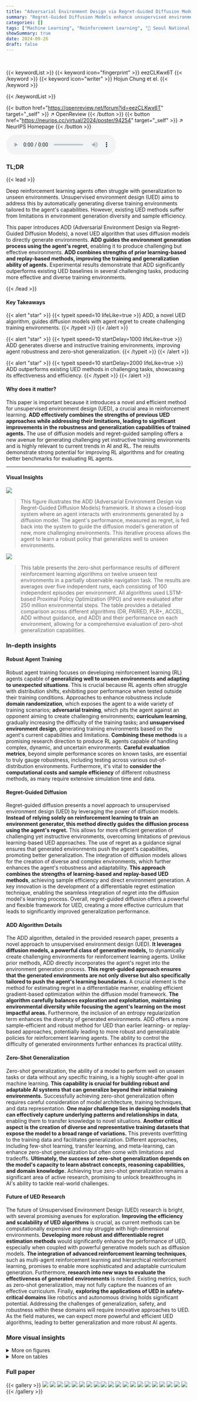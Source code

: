 ```yaml
---
title: "Adversarial Environment Design via Regret-Guided Diffusion Models"
summary: "Regret-Guided Diffusion Models enhance unsupervised environment design by generating challenging, diverse training environments that improve agent robustness and zero-shot generalization."
categories: []
tags: ["Machine Learning", "Reinforcement Learning", "🏢 Seoul National University",]
showSummary: true
date: 2024-09-26
draft: false
---
```


<br>

{{< keywordList >}}
{{< keyword icon="fingerprint" >}} eezCLKwx6T {{< /keyword >}}
{{< keyword icon="writer" >}} Hojun Chung et el. {{< /keyword >}}
 
{{< /keywordList >}}

{{< button href="https://openreview.net/forum?id=eezCLKwx6T" target="_self" >}}
↗ OpenReview
{{< /button >}}
{{< button href="https://neurips.cc/virtual/2024/poster/94254" target="_self" >}}
↗ NeurIPS Homepage
{{< /button >}}


<audio controls>
    <source src="https://ai-paper-reviewer.com/eezCLKwx6T/podcast.wav" type="audio/wav">
    Your browser does not support the audio element.
</audio>


### TL;DR


{{< lead >}}

Deep reinforcement learning agents often struggle with generalization to unseen environments. Unsupervised environment design (UED) aims to address this by automatically generating diverse training environments tailored to the agent's capabilities. However, existing UED methods suffer from limitations in environment generation diversity and sample efficiency. 

This paper introduces ADD (Adversarial Environment Design via Regret-Guided Diffusion Models), a novel UED algorithm that uses diffusion models to directly generate environments. **ADD guides the environment generation process using the agent's regret**, enabling it to produce challenging but effective environments.  **ADD combines strengths of prior learning-based and replay-based methods, improving the training and generalization ability of agents.** Experimental results demonstrate that ADD significantly outperforms existing UED baselines in several challenging tasks, producing more effective and diverse training environments.

{{< /lead >}}


#### Key Takeaways

{{< alert "star" >}}
{{< typeit speed=10 lifeLike=true >}} ADD, a novel UED algorithm, guides diffusion models with agent regret to create challenging training environments. {{< /typeit >}}
{{< /alert >}}

{{< alert "star" >}}
{{< typeit speed=10 startDelay=1000 lifeLike=true >}} ADD generates diverse and instructive training environments, improving agent robustness and zero-shot generalization. {{< /typeit >}}
{{< /alert >}}

{{< alert "star" >}}
{{< typeit speed=10 startDelay=2000 lifeLike=true >}} ADD outperforms existing UED methods in challenging tasks, showcasing its effectiveness and efficiency. {{< /typeit >}}
{{< /alert >}}

#### Why does it matter?
This paper is important because it introduces a novel and efficient method for unsupervised environment design (UED), a crucial area in reinforcement learning.  **ADD effectively combines the strengths of previous UED approaches while addressing their limitations, leading to significant improvements in the robustness and generalization capabilities of trained agents.**  The use of diffusion models and regret-guided sampling offers a new avenue for generating challenging yet instructive training environments and is highly relevant to current trends in AI and RL. The results demonstrate strong potential for improving RL algorithms and for creating better benchmarks for evaluating RL agents.

------
#### Visual Insights



![](https://ai-paper-reviewer.com/eezCLKwx6T/figures_5_1.jpg)

> This figure illustrates the ADD (Adversarial Environment Design via Regret-Guided Diffusion Models) framework.  It shows a closed-loop system where an agent interacts with environments generated by a diffusion model. The agent's performance, measured as regret, is fed back into the system to guide the diffusion model's generation of new, more challenging environments. This iterative process allows the agent to learn a robust policy that generalizes well to unseen environments.





![](https://ai-paper-reviewer.com/eezCLKwx6T/tables_16_1.jpg)

> This table presents the zero-shot performance results of different reinforcement learning algorithms on twelve unseen test environments in a partially observable navigation task.  The results are averages over five independent runs, each consisting of 100 independent episodes per environment.  All algorithms used LSTM-based Proximal Policy Optimization (PPO) and were evaluated after 250 million environmental steps. The table provides a detailed comparison across different algorithms (DR, PAIRED, PLR+, ACCEL, ADD without guidance, and ADD) and their performance on each environment, allowing for a comprehensive evaluation of zero-shot generalization capabilities.





### In-depth insights


#### Robust Agent Training
Robust agent training focuses on developing reinforcement learning (RL) agents capable of **generalizing well to unseen environments and adapting to unexpected situations**.  This is crucial because RL agents often struggle with distribution shifts, exhibiting poor performance when tested outside their training conditions.  Approaches to enhance robustness include **domain randomization**, which exposes the agent to a wide variety of training scenarios; **adversarial training**, which pits the agent against an opponent aiming to create challenging environments; **curriculum learning**, gradually increasing the difficulty of the training tasks; and **unsupervised environment design**, generating training environments based on the agent's current capabilities and limitations.  **Combining these methods** is a promising research direction to produce RL agents capable of handling complex, dynamic, and uncertain environments.  **Careful evaluation metrics**, beyond simple performance scores on known tasks, are essential to truly gauge robustness, including testing across various out-of-distribution environments.  Furthermore, it's vital to **consider the computational costs and sample efficiency** of different robustness methods, as many require extensive simulation time and data.

#### Regret-Guided Diffusion
Regret-guided diffusion presents a novel approach to unsupervised environment design (UED) by leveraging the power of diffusion models.  **Instead of relying solely on reinforcement learning to train an environment generator, this method directly guides the diffusion process using the agent's regret.** This allows for more efficient generation of challenging yet instructive environments, overcoming limitations of previous learning-based UED approaches. The use of regret as a guidance signal ensures that generated environments push the agent's capabilities, promoting better generalization. The integration of diffusion models allows for the creation of diverse and complex environments, which further enhances the agent's robustness and adaptability.  **This approach combines the strengths of learning-based and replay-based UED methods**, achieving sample efficiency and direct environment generation. A key innovation is the development of a differentiable regret estimation technique, enabling the seamless integration of regret into the diffusion model's learning process. Overall, regret-guided diffusion offers a powerful and flexible framework for UED, creating a more effective curriculum that leads to significantly improved generalization performance.

#### ADD Algorithm Details
The ADD algorithm, detailed in the provided research paper, presents a novel approach to unsupervised environment design (UED).  **It leverages diffusion models, a powerful class of generative models,** to dynamically create challenging environments for reinforcement learning agents.  Unlike prior methods, ADD directly incorporates the agent's regret into the environment generation process.  **This regret-guided approach ensures that the generated environments are not only diverse but also specifically tailored to push the agent's learning boundaries.**  A crucial element is the method for estimating regret in a differentiable manner, enabling efficient gradient-based optimization within the diffusion model framework.  **The algorithm carefully balances exploration and exploitation, maintaining environmental diversity while focusing the agent's learning on the most impactful areas.**  Furthermore, the inclusion of an entropy regularization term enhances the diversity of generated environments.  ADD offers a more sample-efficient and robust method for UED than earlier learning- or replay-based approaches, potentially leading to more robust and generalizable policies for reinforcement learning agents.  The ability to control the difficulty of generated environments further enhances its practical utility.

#### Zero-Shot Generalization
Zero-shot generalization, the ability of a model to perform well on unseen tasks or data without any specific training, is a highly sought-after goal in machine learning.  **This capability is crucial for building robust and adaptable AI systems that can generalize beyond their initial training environments.**  Successfully achieving zero-shot generalization often requires careful consideration of model architecture, training techniques, and data representation.  **One major challenge lies in designing models that can effectively capture underlying patterns and relationships in data**, enabling them to transfer knowledge to novel situations.  **Another critical aspect is the creation of diverse and representative training datasets that expose the model to a broad range of variations.** This prevents overfitting to the training data and facilitates generalization.  Different approaches, including few-shot learning, transfer learning, and meta-learning, can enhance zero-shot generalization but often come with limitations and tradeoffs.  **Ultimately, the success of zero-shot generalization depends on the model's capacity to learn abstract concepts, reasoning capabilities, and domain knowledge.** Achieving true zero-shot generalization remains a significant area of active research, promising to unlock breakthroughs in AI's ability to tackle real-world challenges.

#### Future of UED Research
The future of Unsupervised Environment Design (UED) research is bright, with several promising avenues for exploration. **Improving the efficiency and scalability of UED algorithms** is crucial, as current methods can be computationally expensive and may struggle with high-dimensional environments. **Developing more robust and differentiable regret estimation methods** would significantly enhance the performance of UED, especially when coupled with powerful generative models such as diffusion models.  **The integration of advanced reinforcement learning techniques**, such as multi-agent reinforcement learning and hierarchical reinforcement learning, promises to enable more sophisticated and adaptable curriculum generation.  Furthermore, **research into new ways to evaluate the effectiveness of generated environments** is needed. Existing metrics, such as zero-shot generalization, may not fully capture the nuances of an effective curriculum.  Finally, **exploring the applications of UED in safety-critical domains** like robotics and autonomous driving holds significant potential. Addressing the challenges of generalization, safety, and robustness within these domains will require innovative approaches to UED.  As the field matures, we can expect more powerful and efficient UED algorithms, leading to better generalization and more robust AI agents.


### More visual insights

<details>
<summary>More on figures
</summary>


![](https://ai-paper-reviewer.com/eezCLKwx6T/figures_7_1.jpg)

> This figure presents the results of the partially observable navigation task.  Subfigure (a) shows the zero-shot performance of the trained agent on 12 unseen test environments, with results averaged over five random seeds and 100 episodes per environment. Subfigure (b) displays the training curves for two challenging test environments (Labyrinth and Maze), illustrating the learning progress of different methods. Subfigure (c) presents complexity metrics (number of blocks and shortest path length) of generated environments across training iterations, showing the curriculum generated by various methods. Lastly, subfigure (d) visualizes the generated environments using t-SNE embeddings, demonstrating the diversity of environments explored by each approach.


![](https://ai-paper-reviewer.com/eezCLKwx6T/figures_8_1.jpg)

> This figure shows the results of the 2D bipedal locomotion experiments.  Subfigure (a) presents a bar chart comparing the zero-shot performance (average return over 100 episodes per environment, across five random seeds) of different reinforcement learning algorithms on six test environments. Subfigure (b) displays line graphs tracking several complexity metrics (stump height, stair height, pit gap, stair steps, ground roughness) of the training environments generated by each algorithm, alongside the episodic return achieved during training.  The algorithms are compared against domain randomization (DR) as a baseline.


![](https://ai-paper-reviewer.com/eezCLKwx6T/figures_9_1.jpg)

> This figure shows 18 example environments generated by the algorithm at the beginning of the agent's training in the partially observable navigation task.  It visually demonstrates the initial environments generated for the agent to learn from.  These are relatively simple mazes, setting the stage for the progressively more challenging environments that will be generated as training progresses.


![](https://ai-paper-reviewer.com/eezCLKwx6T/figures_17_1.jpg)

> This figure shows how the diffusion model generates maze environments. The maze is represented as a 13x13x3 tensor where each channel represents walls, agent, and goal.  The model, trained on random mazes, generates new ones by reversing a diffusion process, starting from noise and guided by the learned score function.


![](https://ai-paper-reviewer.com/eezCLKwx6T/figures_19_1.jpg)

> This figure shows the twelve unseen test environments used to evaluate the zero-shot generalization performance of the trained RL agent in the partially observable navigation task.  The environments vary in complexity, with some being simple and others more complex.  The environments from Chevalier-Boisvert et al. [53] and Jiang et al. [19, 20] provide a diverse range of challenges for the agent.


![](https://ai-paper-reviewer.com/eezCLKwx6T/figures_20_1.jpg)

> This figure shows 18 example environments generated at the beginning of the agent's training in the partially observable navigation task.  These are generated immediately after the training begins. The images show a variety of maze layouts with varying degrees of complexity and openness.  The agent starts at the light blue triangle and needs to navigate to the green square.


![](https://ai-paper-reviewer.com/eezCLKwx6T/figures_21_1.jpg)

> This figure shows 18 example maze environments generated by the proposed ADD algorithm at the very beginning of agent training.  The agent starts learning, and the environments are generated, showcasing the initial conditions.  The green square represents the goal, the blue triangle the agent, and the black squares the walls of the maze.


![](https://ai-paper-reviewer.com/eezCLKwx6T/figures_21_2.jpg)

> This figure shows t-SNE plots visualizing the training environments generated by different methods in the partially observable navigation task.  The dimensionality reduction technique t-SNE is applied to the latent space representations of the environments after encoding them with the environment critic's encoder.  The plots provide a visual comparison of environment diversity and distribution across methods such as ADD, DR, PAIRED, PLR+, ACCEL, and ADD without guidance, giving insights into the effectiveness of each method in generating diverse and informative training environments.


![](https://ai-paper-reviewer.com/eezCLKwx6T/figures_22_1.jpg)

> This figure shows six test environments for the 2D bipedal locomotion task.  The environments vary in difficulty, ranging from a simple flat surface (Basic) to more challenging terrains including stairs, pits, stumps, and uneven ground (Hardcore, Stair, PitGap, Stump, Roughness). The Basic and Hardcore environments were sourced from OpenAI Gym [56], while the other four were adapted from a previous study by Parker Holder et al. [20]. These diverse environments are used to evaluate the generalization capabilities of the trained agents.


![](https://ai-paper-reviewer.com/eezCLKwx6T/figures_23_1.jpg)

> This figure shows a schematic overview of the Adversarial Environment Design via Regret-Guided Diffusion Models (ADD) algorithm.  It illustrates the cyclical process:  The agent trains on environments generated by a diffusion model, the episodic results are fed to an environment critic to estimate the agent's regret, and this regret guides the diffusion model to generate new, more challenging environments. This loop continues until the agent develops a robust policy.


![](https://ai-paper-reviewer.com/eezCLKwx6T/figures_23_2.jpg)

> This figure illustrates the ADD (Adversarial Environment Design via Regret-Guided Diffusion Models) algorithm's workflow.  It shows how the agent, environment generator, and environment critic interact to create challenging environments for robust policy learning. The agent trains on generated environments, the environment critic assesses agent performance based on the results, and then guides the environment generator using the calculated regret to produce more challenging environments. This iterative process continues until the agent develops a robust policy that generalizes well to unseen environments.


![](https://ai-paper-reviewer.com/eezCLKwx6T/figures_24_1.jpg)

> This figure compares the diversity of training environments generated by different methods (DR, PAIRED, PLR+, ACCEL, ADD w/o guidance, and ADD) using t-SNE.  t-SNE is a dimensionality reduction technique that visualizes high-dimensional data in a 2D space, allowing for a visual comparison of the distribution of the generated environments.  The plot shows ADD generates a more diverse set of environments than other methods, indicating a more robust policy.


![](https://ai-paper-reviewer.com/eezCLKwx6T/figures_24_2.jpg)

> This figure shows the overall process of the proposed Adversarial Environment Design via Regret-Guided Diffusion Models (ADD) method. It illustrates how the agent, environment generator, and environment critic interact to create a curriculum of challenging environments that improve the agent's robustness to environmental changes.  The agent trains on environments generated by the diffusion model, which is guided by the regret signal from the environment critic. This critic estimates the performance difference between the current policy and the optimal policy and this difference is used to update the environment generator. The process repeats iteratively to enhance the agent's generalization capacity.


</details>




<details>
<summary>More on tables
</summary>


![](https://ai-paper-reviewer.com/eezCLKwx6T/tables_17_1.jpg)
> This table shows the range of values for each of the eight environment parameters used in the 2D bipedal locomotion task.  These parameters control the difficulty of the terrain the robot must navigate. The parameters are: Stump Height, Stair Height, Pit Gap, Stair Steps, and Roughness.

![](https://ai-paper-reviewer.com/eezCLKwx6T/tables_18_1.jpg)
> This table lists the hyperparameters used for training the reinforcement learning (RL) agent in two different tasks: Minigrid and BipedalWalker.  The hyperparameters cover various aspects of the Proximal Policy Optimization (PPO) algorithm, such as the discount factor (γ), the generalized advantage estimation (GAE) parameter (λGAE), rollout length, number of epochs, and more.  Differences between the two tasks are highlighted, reflecting the need for task-specific optimization strategies.

![](https://ai-paper-reviewer.com/eezCLKwx6T/tables_18_2.jpg)
> This table lists the hyperparameters used to train the diffusion-based environment generator for both the Minigrid and BipedalWalker tasks.  It includes parameters for the DDPM timestep, network architecture (UNet for Minigrid, MLP for BipedalWalker), hidden dimension, batch size, dropout rate, AdamW optimizer parameters (learning rate, weight decay, beta1, beta2), EMA rate, and the total number of training steps.

![](https://ai-paper-reviewer.com/eezCLKwx6T/tables_19_1.jpg)
> This table lists the hyperparameters used in the regret-guided diffusion model and environment critic training for both the Minigrid and BipedalWalker tasks.  The hyperparameters control various aspects of the training process, including the number of denoising steps, the number of bins in the return distribution, the strength of the regret guidance, the risk level for CVaR, and the batch size and number of epochs used for training the environment critic.

![](https://ai-paper-reviewer.com/eezCLKwx6T/tables_20_1.jpg)
> This table presents the zero-shot generalization performance of different reinforcement learning algorithms on 12 unseen test environments in a partially observable navigation task.  The results, averaged over five independent runs with 100 episodes each, show the mean solved rate and standard deviation for each algorithm (DR, PAIRED, PLR+, ACCEL, ADD w/o guidance, and ADD).  It highlights the superior performance of ADD compared to the baselines.

![](https://ai-paper-reviewer.com/eezCLKwx6T/tables_22_1.jpg)
> This table presents the average return and standard deviation achieved by different reinforcement learning algorithms on six test environments in a 2D bipedal locomotion task. The algorithms are compared against a domain randomization baseline.  Each algorithm's performance is evaluated over five independent runs, with each run consisting of 100 trials on each test environment. All agents were trained using the Proximal Policy Optimization (PPO) algorithm for 2 billion environmental steps.

![](https://ai-paper-reviewer.com/eezCLKwx6T/tables_25_1.jpg)
> This table presents the results of an ablation study conducted to evaluate the impact of the entropy regularization term (ω) on the performance of the proposed ADD algorithm in the partially observable navigation task.  Different values of ω were tested, and the mean success rate (averaged across five independent seeds) was calculated for each. The table shows how the performance changes as the value of ω increases.

</details>




### Full paper

{{< gallery >}}
<img src="https://ai-paper-reviewer.com/eezCLKwx6T/1.png" class="grid-w50 md:grid-w33 xl:grid-w25" />
<img src="https://ai-paper-reviewer.com/eezCLKwx6T/2.png" class="grid-w50 md:grid-w33 xl:grid-w25" />
<img src="https://ai-paper-reviewer.com/eezCLKwx6T/3.png" class="grid-w50 md:grid-w33 xl:grid-w25" />
<img src="https://ai-paper-reviewer.com/eezCLKwx6T/4.png" class="grid-w50 md:grid-w33 xl:grid-w25" />
<img src="https://ai-paper-reviewer.com/eezCLKwx6T/5.png" class="grid-w50 md:grid-w33 xl:grid-w25" />
<img src="https://ai-paper-reviewer.com/eezCLKwx6T/6.png" class="grid-w50 md:grid-w33 xl:grid-w25" />
<img src="https://ai-paper-reviewer.com/eezCLKwx6T/7.png" class="grid-w50 md:grid-w33 xl:grid-w25" />
<img src="https://ai-paper-reviewer.com/eezCLKwx6T/8.png" class="grid-w50 md:grid-w33 xl:grid-w25" />
<img src="https://ai-paper-reviewer.com/eezCLKwx6T/9.png" class="grid-w50 md:grid-w33 xl:grid-w25" />
<img src="https://ai-paper-reviewer.com/eezCLKwx6T/10.png" class="grid-w50 md:grid-w33 xl:grid-w25" />
<img src="https://ai-paper-reviewer.com/eezCLKwx6T/11.png" class="grid-w50 md:grid-w33 xl:grid-w25" />
<img src="https://ai-paper-reviewer.com/eezCLKwx6T/12.png" class="grid-w50 md:grid-w33 xl:grid-w25" />
<img src="https://ai-paper-reviewer.com/eezCLKwx6T/13.png" class="grid-w50 md:grid-w33 xl:grid-w25" />
<img src="https://ai-paper-reviewer.com/eezCLKwx6T/14.png" class="grid-w50 md:grid-w33 xl:grid-w25" />
<img src="https://ai-paper-reviewer.com/eezCLKwx6T/15.png" class="grid-w50 md:grid-w33 xl:grid-w25" />
<img src="https://ai-paper-reviewer.com/eezCLKwx6T/16.png" class="grid-w50 md:grid-w33 xl:grid-w25" />
<img src="https://ai-paper-reviewer.com/eezCLKwx6T/17.png" class="grid-w50 md:grid-w33 xl:grid-w25" />
<img src="https://ai-paper-reviewer.com/eezCLKwx6T/18.png" class="grid-w50 md:grid-w33 xl:grid-w25" />
<img src="https://ai-paper-reviewer.com/eezCLKwx6T/19.png" class="grid-w50 md:grid-w33 xl:grid-w25" />
<img src="https://ai-paper-reviewer.com/eezCLKwx6T/20.png" class="grid-w50 md:grid-w33 xl:grid-w25" />
{{< /gallery >}}